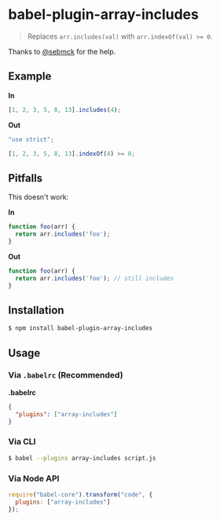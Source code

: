 # babel-plugin-array-includes

> Replaces `arr.includes(val)` with `arr.indexOf(val) >= 0`.

Thanks to [@sebmck](https://github.com/sebmck) for the help.

## Example

**In**

```javascript
[1, 2, 3, 5, 8, 13].includes(4);
```

**Out**

```javascript
"use strict";

[1, 2, 3, 5, 8, 13].indexOf(4) >= 0;
```

## Pitfalls

This doesn't work:

**In**

```js
function foo(arr) {
  return arr.includes('foo');
}
```

**Out**

```js
function foo(arr) {
  return arr.includes('foo'); // still includes
}
```

## Installation

```sh
$ npm install babel-plugin-array-includes
```

## Usage

### Via `.babelrc` (Recommended)

**.babelrc**

```json
{
  "plugins": ["array-includes"]
}
```

### Via CLI

```sh
$ babel --plugins array-includes script.js
```

### Via Node API

```javascript
require("babel-core").transform("code", {
  plugins: ["array-includes"]
});
```
